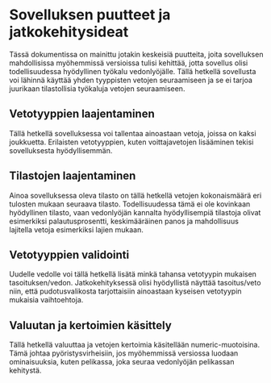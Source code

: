 # Sovelluksen puutteet ja jatkokehitysideat
Tässä dokumentissa on mainittu jotakin keskeisiä puutteita, joita sovelluksen mahdollisissa myöhemmissä versioissa tulisi kehittää, jotta sovellus olisi todellisuudessa hyödyllinen työkalu vedonlyöjälle. Tällä hetkellä sovellusta voi lähinnä käyttää yhden tyyppisten vetojen seuraamiseen ja se ei tarjoa juurikaan tilastollisia työkaluja vetojen seuraamiseen.

## Vetotyyppien laajentaminen
Tällä hetkellä sovelluksessa voi tallentaa ainoastaan vetoja, joissa on kaksi joukkuetta. Erilaisten vetotyyppien, kuten voittajavetojen lisääminen tekisi sovelluksesta hyödyllisemmän.

## Tilastojen laajentaminen
Ainoa sovelluksessa oleva tilasto on tällä hetkellä vetojen kokonaismäärä eri tulosten mukaan seuraava tilasto. Todellisuudessa tämä ei ole kovinkaan hyödyllinen tilasto, vaan vedonlyöjän kannalta hyödyllisempiä tilastoja olivat esimerkiksi palautusprosentti, keskimääräinen panos ja mahdollisuus lajitella vetoja esimerkiksi lajien mukaan.

## Vetotyyppien validointi
Uudelle vedolle voi tällä hetkellä lisätä minkä tahansa vetotyypin mukaisen tasoituksen/vedon. Jatkokehityksessä olisi hyödyllistä näyttää tasoitus/veto niin, että pudotusvalikosta tarjottaisiin ainoastaan kyseisen vetotyypin mukaisia vaihtoehtoja.

## Valuutan ja kertoimien käsittely
Tällä hetkellä valuuttaa ja vetojen kertoimia käsitellään numeric-muotoisina. Tämä johtaa pyöristysvirheisiin, jos myöhemmissä versiossa luodaan ominaisuuksia, kuten pelikassa, joka seuraa vedonlyöjän pelikassan kehitystä.


